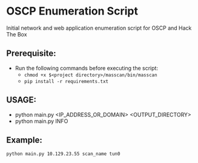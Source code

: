 # OSCP Enumeration Script
Initial network and web application enumeration script for OSCP and Hack The Box

## Prerequisite:
- Run the following commands before executing the script:
    - ``` chmod +x $<project directory>/masscan/bin/masscan ```
    - ``` pip install -r requirements.txt ```
## USAGE: 
- python main.py <IP_ADDRESS_OR_DOMAIN> <OUTPUT_DIRECTORY> <INTERFACE> 
- python main.py INFO

## Example:
``` python main.py 10.129.23.55 scan_name tun0 ``` 

